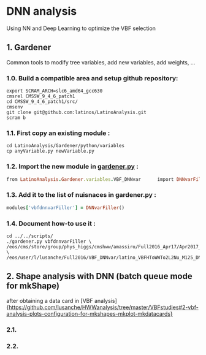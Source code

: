 
# DNN analysis
Using NN and Deep Learning to optimize the VBF selection

## 1. Gardener

Common tools to modify tree variables, add new variables, add weights, ...

### 1.0. Build a compatible area and setup github repository:
```
export SCRAM_ARCH=slc6_amd64_gcc630
cmsrel CMSSW_9_4_6_patch1
cd CMSSW_9_4_6_patch1/src/
cmsenv
git clone git@github.com:latinos/LatinoAnalysis.git
scram b
```
### 1.1. First copy an existing module :
```
cd LatinoAnalysis/Gardener/python/variables
cp anyVariable.py newVariable.py
```
### 1.2. Import the new module in [gardener.py](https://github.com/latinos/LatinoAnalysis/blob/master/Gardener/scripts/gardener.py) :
```ruby
from LatinoAnalysis.Gardener.variables.VBF_DNNvar      import DNNvarFiller
```
### 1.3. Add it to the list of nuisnaces in gardener.py :
```ruby
modules['vbfdnnvarFiller'] = DNNvarFiller()
```
### 1.4. Document how-to use it :
```
cd ../../scripts/
./gardener.py vbfdnnvarFiller \
/eos/cms/store/group/phys_higgs/cmshww/amassiro/Full2016_Apr17/Apr2017_summer16/lepSel__MCWeights__bSFLpTEffMulti__cleanTauMC__l2loose__hadd__l2tightOR__LepTrgFix__formulasMC__wwSel/latino_VBFHToWWTo2L2Nu_M125.root \
/eos/user/l/lusanche/Full2016/VBF_DNNvar/latino_VBFHToWWTo2L2Nu_M125_DNN.root
```

## 2. Shape analysis with DNN (batch queue mode for mkShape)
after obtaining a data card  in [VBF analysis]{https://github.com/lusanche/HWWanalysis/tree/master/VBFstudies#2-vbf-analysis-plots-configuration-for-mkshapes-mkplot-mkdatacards}

### 2.1. 

### 2.2. 

